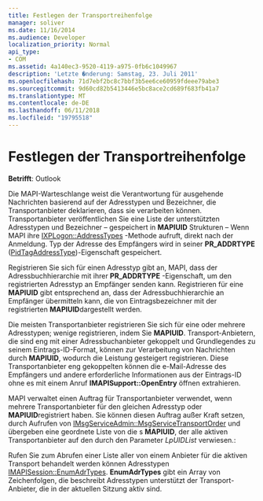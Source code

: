 ```yaml
---
title: Festlegen der Transportreihenfolge
manager: soliver
ms.date: 11/16/2014
ms.audience: Developer
localization_priority: Normal
api_type:
- COM
ms.assetid: 4a140ec3-9520-4119-a975-0fb6c1049967
description: 'Letzte �nderung: Samstag, 23. Juli 2011'
ms.openlocfilehash: 71d7ebf2bc8c7bbf3b5ee6ce60959fdeee79abe3
ms.sourcegitcommit: 9d60cd82b5413446e5bc8ace2cd689f683fb41a7
ms.translationtype: MT
ms.contentlocale: de-DE
ms.lasthandoff: 06/11/2018
ms.locfileid: "19795518"
---
```

# <a name="setting-transport-order"></a>Festlegen der Transportreihenfolge

  
  
**Betrifft**: Outlook 
  
Die MAPI-Warteschlange weist die Verantwortung für ausgehende Nachrichten basierend auf der Adresstypen und Bezeichner, die Transportanbieter deklarieren, dass sie verarbeiten können. Transportanbieter veröffentlichen Sie eine Liste der unterstützten Adresstypen und Bezeichner – gespeichert in **MAPIUID** Strukturen – Wenn MAPI ihre [IXPLogon::AddressTypes](ixplogon-addresstypes.md) -Methode aufruft, direkt nach der Anmeldung. Typ der Adresse des Empfängers wird in seiner **PR_ADDRTYPE** ([PidTagAddressType](pidtagaddresstype-canonical-property.md))-Eigenschaft gespeichert.
  
Registrieren Sie sich für einen Adresstyp gibt an, MAPI, dass der Adressbuchhierarchie mit ihrer **PR_ADDRTYPE** -Eigenschaft, um den registrierten Adresstyp an Empfänger senden kann. Registrieren für eine **MAPIUID** gibt entsprechend an, dass der Adressbuchhierarchie an Empfänger übermitteln kann, die von Eintragsbezeichner mit der registrierten **MAPIUID**dargestellt werden.
  
Die meisten Transportanbieter registrieren Sie sich für eine oder mehrere Adresstypen; wenige registrieren, indem Sie **MAPIUID**. Transport-Anbietern, die sind eng mit einer Adressbuchanbieter gekoppelt und Grundlegendes zu seinem Eintrags-ID-Format, können zur Verarbeitung von Nachrichten durch **MAPIUID**, wodurch die Leistung gesteigert registrieren. Diese Transportanbieter eng gekoppelten können die e-Mail-Adresse des Empfängers und andere erforderliche Informationen aus der Eintrags-ID ohne es mit einem Anruf **IMAPISupport::OpenEntry** öffnen extrahieren. 
  
MAPI verwaltet einen Auftrag für Transportanbieter verwendet, wenn mehrere Transportanbieter für den gleichen Adresstyp oder **MAPIUID**registriert haben. Sie können diesen Auftrag außer Kraft setzen, durch Aufrufen von [IMsgServiceAdmin::MsgServiceTransportOrder](imsgserviceadmin-msgservicetransportorder.md) und übergeben eine geordnete Liste von die s **MAPIUID**, der alle aktiven Transportanbieter auf den durch den Parameter _LpUIDList_ verwiesen.: 
  
Rufen Sie zum Abrufen einer Liste aller von einem Anbieter für die aktiven Transport behandelt werden können Adresstypen [IMAPISession::EnumAdrTypes](imapisession-enumadrtypes.md). **EnumAdrTypes** gibt ein Array von Zeichenfolgen, die beschreibt Adresstypen unterstützt der Transport-Anbieter, die in der aktuellen Sitzung aktiv sind. 
  

